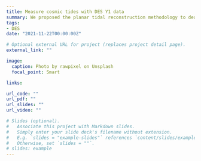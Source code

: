 ```yaml
---
title: Measure cosmic tides with DES Y1 data
summary: We proposed the planar tidal reconstruction methodology to deal with projected density field in order to get rid of errors induced by photo-Z errors and redshift distortions. This method is applied to the RedMagic catalog of DES Y1 data. We perform tidal reconstruction on corresponding area. Now we are trying to improve cosmological constraints based on this result. 
tags:
- DES
date: "2021-11-22T00:00:00Z"

# Optional external URL for project (replaces project detail page).
external_link: ""

image:
  caption: Photo by rawpixel on Unsplash
  focal_point: Smart

links:

url_code: ""
url_pdf: ""
url_slides: ""
url_video: ""

# Slides (optional).
#   Associate this project with Markdown slides.
#   Simply enter your slide deck's filename without extension.
#   E.g. `slides = "example-slides"` references `content/slides/example-slides.md`.
#   Otherwise, set `slides = ""`.
# slides: example
---
```

